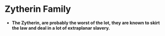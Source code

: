 # Zytherin Family

- **The Zytherin, are probably the worst of the lot, they are known to skirt the law and deal in a lot of extraplanar slavery.**